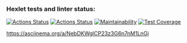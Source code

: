 ### Hexlet tests and linter status:
[![Actions Status](https://github.com/pavelkoA/python-project-50/actions/workflows/hexlet-check.yml/badge.svg)](https://github.com/pavelkoA/python-project-50/actions/workflows/hexlet-check.yml)
[![Actions Status](https://github.com/pavelkoA/python-project-50/actions/workflows/my-check.yml/badge.svg)](https://github.com/pavelkoA/python-project-50/actions/workflows/my-check.yml)
[![Maintainability](https://api.codeclimate.com/v1/badges/94c58bc4aede04bbc224/maintainability)](https://codeclimate.com/github/pavelkoA/python-project-50/maintainability)
[![Test Coverage](https://api.codeclimate.com/v1/badges/94c58bc4aede04bbc224/test_coverage)](https://codeclimate.com/github/pavelkoA/python-project-50/test_coverage)

https://asciinema.org/a/NebDKWglCP23z3G6n7nM1LnGj
